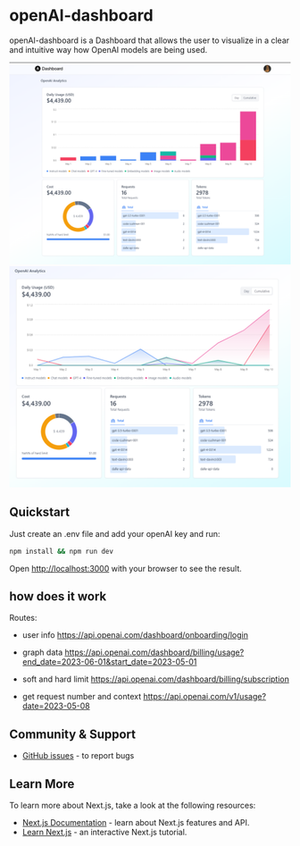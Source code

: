 
# openAI-dashboard
openAI-dashboard is a Dashboard that allows the user to visualize in a clear and intuitive way how OpenAI models are being used.

![day](public/example1.png)
![cumulative](public/example2.png)


## Quickstart

Just create an .env file and add your openAI key and run:

```bash
npm install && npm run dev
```

Open [http://localhost:3000](http://localhost:3000) with your browser to see the result.

## how does it work
Routes:

- user info
https://api.openai.com/dashboard/onboarding/login

- graph data
https://api.openai.com/dashboard/billing/usage?end_date=2023-06-01&start_date=2023-05-01

- soft and hard limit
https://api.openai.com/dashboard/billing/subscription

- get request number and context 
https://api.openai.com/v1/usage?date=2023-05-08

## Community & Support

* [GitHub issues](https://github.com/Rayjay-8/openAI-dashboard/issues/new) - to report bugs

## Learn More

To learn more about Next.js, take a look at the following resources:

- [Next.js Documentation](https://nextjs.org/docs) - learn about Next.js features and API.
- [Learn Next.js](https://nextjs.org/learn) - an interactive Next.js tutorial.